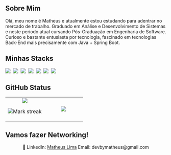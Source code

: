 ## Sobre Mim

Olá, meu nome é Matheus e atualmente estou estudando para adentrar no mercado de trabalho. Graduado em Análise e Desenvolvimento de Sistemas e neste período atual cursando Pós-Graduação em Engenharia de Software. Curioso e bastante entusiasta por tecnologia, fascinado em tecnologias Back-End mais precisamente com Java + Spring Boot.

## Minhas Stacks

<img src="https://img.shields.io/badge/Java-%23ED8B00.svg?logo=openjdk&logoColor=white"> 
<img src="https://img.shields.io/badge/Spring%20Boot-6DB33F?logo=springboot&logoColor=fff"> 
<img src="https://img.shields.io/badge/MySQL-4479A1?logo=mysql&logoColor=fff"> 
<img src="https://img.shields.io/badge/Postgres-%23316192.svg?logo=postgresql&logoColor=white"> 
<img src="https://img.shields.io/badge/MongoDB-%234ea94b.svg?logo=mongodb&logoColor=white"> 
<img src="https://img.shields.io/badge/CSS-1572B6?logo=css3&logoColor=fff"> 
<img src="https://img.shields.io/badge/HTML-%23E34F26.svg?logo=html5&logoColor=white"> 

## GitHub Status

<table><tbody><tr border="none"><td width="50%" align="center">
<img align="center" src="https://readme-stats-fork-mauve.vercel.app/api/?username=matheusmdg&theme=dark&show_icons=true&count_private=true">

<img alt="Mark streak" src="https://github-readme-streak-stats-five-roan.vercel.app?user=matheusmdg&theme=dark"></td><td width="50%" align="center">
<img align="center" src="https://readme-stats-fork-mauve.vercel.app/api/top-langs/?username=matheusmdg&theme=dark&hide_border=false&no-bg=true&no-frame=true&langs_count=6"></td></tr></tbody></table>

## Vamos fazer Networking!

<p align="center">🔗 LinkedIn: <a href="https://www.linkedin.com/in/devmatheuslima/" target="_blank">Matheus Lima</a> Email: devbymatheus@gmail.com</p>
